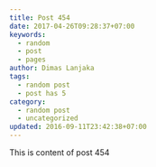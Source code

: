 ```yaml
---
title: Post 454
date: 2017-04-26T09:28:37+07:00
keywords:
  - random
  - post
  - pages
author: Dimas Lanjaka
tags:
  - random post
  - post has 5
category:
  - random post
  - uncategorized
updated: 2016-09-11T23:42:38+07:00
---
```

This is content of post 454